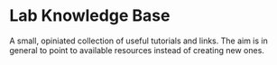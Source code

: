 # Lab Knowledge Base

A small, opiniated collection of useful tutorials and links. The aim
is in general to point to available resources instead of creating new
ones.
